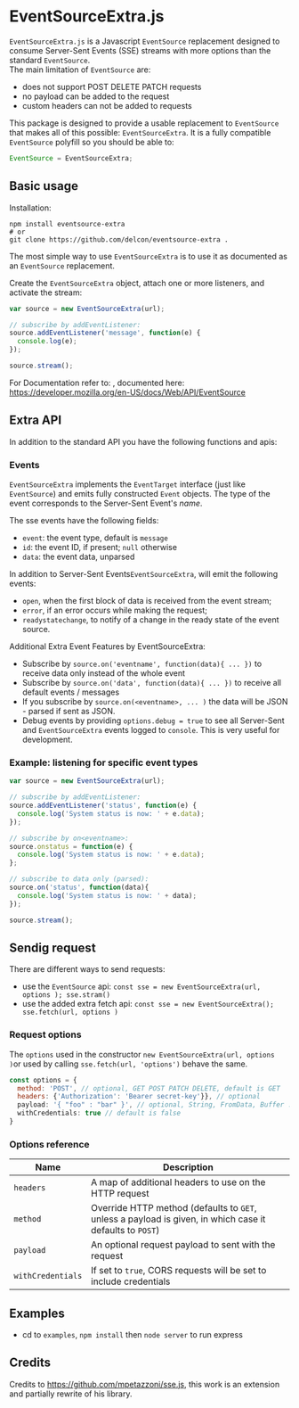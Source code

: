 # EventSourceExtra.js

`EventSourceExtra.js` is a Javascript `EventSource` replacement designed
to consume Server-Sent Events (SSE) streams with more options than the standard `EventSource`.  
The main limitation of
`EventSource` are: 
- does not support POST DELETE PATCH requests
- no payload can be added to the request
- custom headers can not be added to requests


This package is designed to provide a usable replacement to
`EventSource` that makes all of this possible: `EventSourceExtra`. It is a fully
compatible `EventSource` polyfill so you should be able to:

```js
EventSource = EventSourceExtra;
```

## Basic usage

Installation:
```shell
npm install eventsource-extra
# or
git clone https://github.com/delcon/eventsource-extra .
```
 
The most simple way to use `EventSourceExtra` is to use it as documented as an `EventSource` replacement.

Create the `EventSourceExtra` object, attach
one or more listeners, and activate the stream:

```js
var source = new EventSourceExtra(url);

// subscribe by addEventListener:
source.addEventListener('message', function(e) {
  console.log(e);
});

source.stream();
```
For Documentation refer to: , documented here:  
https://developer.mozilla.org/en-US/docs/Web/API/EventSource
  
## Extra API
In addition to the standard API you have the following functions and apis:
  
### Events

`EventSourceExtra` implements the `EventTarget` interface (just like `EventSource`)
and emits fully constructed `Event` objects. The type of the event
corresponds to the Server-Sent Event's _name_.

The sse events have the following fields:

- `event`: the event type, default is `message`
- `id`: the event ID, if present; `null` otherwise
- `data`: the event data, unparsed

In addition to Server-Sent Events`EventSourceExtra`, will emit the following events:

- `open`, when the first block of data is received from the event stream;
- `error`, if an error occurs while making the request;
- `readystatechange`, to notify of a change in the ready state of the
  event source.
  
Additional Extra Event Features by EventSourceExtra:
- Subscribe by `source.on('eventname', function(data){ ... })` to receive data only instead of the whole event
- Subscribe by `source.on('data', function(data){ ... })` to receive all default events / messages
- If you subscribe by `source.on(<eventname>, ... )` the data will be JSON - parsed if sent as JSON.
- Debug events by providing `options.debug = true` to see all Server-Sent and `EventSourceExtra` events logged to `console`. This is very useful for development. 


### Example: listening for specific event types

```js
var source = new EventSourceExtra(url);

// subscribe by addEventListener:
source.addEventListener('status', function(e) {
  console.log('System status is now: ' + e.data);
});

// subscribe by on<eventname>:
source.onstatus = function(e) { 
  console.log('System status is now: ' + e.data);
};

// subscribe to data only (parsed):
source.on('status', function(data){
  console.log('System status is now: ' + data);
});

source.stream();
```
## Sendig request
There are different ways to send requests:
- use the `EventSource` api: `const sse = new EventSourceExtra(url, options ); sse.stram()`
- use the added extra fetch api: `const sse = new EventSourceExtra(); sse.fetch(url, options )`


### Request options
The `options` used in the constructor `new EventSourceExtra(url, options )`or used by calling `sse.fetch(url, 'options')` behave the same. 

```js
const options = {
  method: 'POST', // optional, GET POST PATCH DELETE, default is GET
  headers: {'Authorization': 'Bearer secret-key'}}, // optional
  payload: '{ "foo" : "bar" }', // optional, String, FromData, Buffer ...
  withCredentials: true // default is false
}
```

### Options reference

| Name              | Description |
| ----------------- | ----------- |
| `headers`         | A map of additional headers to use on the HTTP request |
| `method`          | Override HTTP method (defaults to `GET`, unless a payload is given, in which case it defaults to `POST`) |
| `payload`         | An optional request payload to sent with the request |
| `withCredentials` | If set to `true`, CORS requests will be set to include credentials |

## Examples
- cd to `examples`, `npm install` then `node server` to run express

## Credits

Credits to https://github.com/mpetazzoni/sse.js, this work is an extension and partially rewrite of his library.
